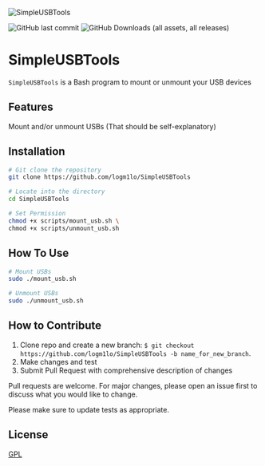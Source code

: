 ![SimpleUSBTools](https://github.com/user-attachments/assets/d6642dae-2588-4d8b-b019-3e26ba7d49b7)

![GitHub last commit](https://img.shields.io/github/last-commit/logm1lo/SimpleUSBTools) ![GitHub Downloads (all assets, all releases)](https://img.shields.io/github/downloads/logm1lo/SimpleUSBTools/total)

# SimpleUSBTools

```SimpleUSBTools``` is a Bash program to mount or unmount your USB devices

## Features
Mount and/or unmount USBs (That should be self-explanatory)

## Installation



```bash
# Git clone the repository
git clone https://github.com/logm1lo/SimpleUSBTools

# Locate into the directory
cd SimpleUSBTools

# Set Permission
chmod +x scripts/mount_usb.sh \
chmod +x scripts/unmount_usb.sh
```

## How To Use

```bash
# Mount USBs
sudo ./mount_usb.sh

# Unmount USBs
sudo ./unmount_usb.sh
```

## How to Contribute
  1. Clone repo and create a new branch: ```$ git checkout https://github.com/logm1lo/SimpleUSBTools -b name_for_new_branch```.
  2. Make changes and test
  3. Submit Pull Request with comprehensive description of changes

Pull requests are welcome. For major changes, please open an issue first
to discuss what you would like to change.

Please make sure to update tests as appropriate.

## License

[GPL](https://choosealicense.com/licenses/gpl-3.0/)
